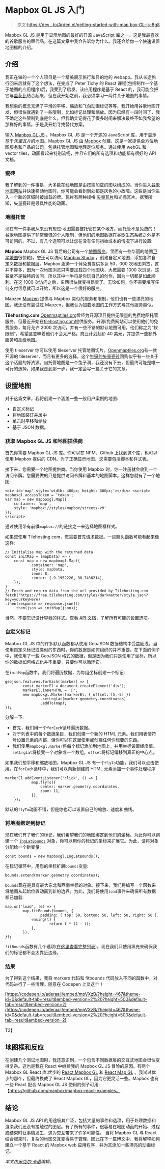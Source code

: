 # Mapbox GL JS 入门

> 原文:[https://dev . to/Arden nl/getting-started-with-map box-GL-js-8g8](https://dev.to/ardennl/getting-started-with-mapbox-gl-js-8g8)

Mapbox GL JS 是用于显示地图的最好的开源 JavaScript 库之一。这是我最喜欢的谷歌服务的替代品，在这篇文章中我会告诉你为什么。我还会给你一个快速设置地图框的介绍。

## 介绍

我正在做的一个个人项目是一个精美展示旅行和目的地的 webapp。我从长途旅行回来后就有了这个想法，在完成了 Peter Tichy 的 React 课程(包括制作一个基于地图的应用程序)后，我受到了启发。该应用程序是基于 React 的，我可能会把它与[盖茨比](https://www.arden.nl/taking-gatsby-for-a-spin)结合起来，但在我开始之前，我必须学习一两件关于地图的事情。

我想象的概念充满了平滑的平移、缩放和飞向动画标记等等。我开始用谷歌地图开发，但很快就遇到了一些限制，比如标记处理和缩放。因为已经有一段时间了，我不确定这些限制到底是什么，但我确实记得花了很多时间来解决最终不如我希望的那样好的事情。于是我开始寻找替代方案。

输入 [Mapbox GL JS](https://www.mapbox.com/mapbox-gl-js/example/simple-map/) 。Mapbox GL JS 是一个开源的 JavaScript 库，用于显示基于*矢量瓦片*的地图。Mapbox GL JS 由 [Mapbox](https://www.mapbox.com/) 创建，这是一家提供全方位地图服务和产品的公司，包括托管地图和地理定位服务。通过使用 webGL 和 vector tiles，动画看起来特别流畅，并且它们的所有选项和功能都有很好的 API 文档。

### 瓷砖

我了解到的一件事是，大多数在线地图是由按需加载的图块组成的。当你进入[谷歌地图网站](https://www.google.com/maps)并快速移动地图时，你可能会看到到处都是灰色的小故障。这些是当你进入一个新的区域时被加载的牌。瓦片有两种规格:[矢量瓦片](http://wiki.openstreetmap.org/wiki/Vector_tiles)和光栅瓦片。据我所知，矢量瓷砖是最具性能的动画。

### 地图托管

现在有一件事我从来没有想过:地图需要被托管在某个地方，而托管不是免费的！谷歌地图提供了非常慷慨的个人限制，但他们的地图数据在谷歌生态系统之外是不可访问的。不过，有几个选项可以让您在没有任何初始成本的情况下进行设置:

**Mapbox**
Mapbox GL JS 背后的公司有一个[地图服务](https://www.mapbox.com/pricing/)，里面有一些华丽的地图[卫星地图](https://www.mapbox.com/mapbox-gl-js/example/satellite-map/)很惊艳)。您还可以访问 [Mapbox Studio](https://www.mapbox.com/mapbox-studio/) ，创建自定义地图，添加各种自定义数据和数据层。Mapbox 服务一个月免费提供多达 50，000 次地图浏览，这并不算多，因为一次地图浏览只需要加载四个地图块，大概需要 1000 次浏览。这甚至不是独特的访问，所以其中一半将是你玩自己的创作，因为一切都是如此顺利。在这 1000 次访问之后，东西很快就变得昂贵了。无论如何，你不需要填写任何支付信息就可以开始，所以这是一个很好的服务。

Mapzen
[Mapzen](https://mapzen.com/) 提供与 Mapbox 类似的服务和限制，他们也有一些漂亮的地图。我还没有尝试过 Mapzen，但我认为加载地图的工作方式与其他服务类似。

**Tilehosting.com**
[Openmaptiles.org](https://openmaptiles.org/)曾经为开源项目提供无限量的免费地图托管服务，但最近开始在[tilehosting.com](https://tilehosting.com)提供服务。开源/免费网站可以使用他们的免费服务，每月允许 2000 次访问，并有一些不错的默认地图可用。他们称之为“软限制”，希望这意味着他们不会太严格。商业计划起价 40 美元，并提供一些额外服务和高级地图。

使用 tileserver
你可以使用 tileserver 托管地图切片。[Openmaptiles.org](https://openmaptiles.org/)有一款开源的 tileserver，而且有更多的选择。这个[牛逼的矢量瓷砖](https://github.com/mapbox/awesome-vector-tiles)回购似乎有一些关于这个话题的好资源。自托管地图是一个兔子洞，我还没有下去，但最终可能是唯一可行的选择。如果我走到那一步，我一定会写一篇关于它的文章。

## 设置地图

对于这篇文章，我将创建一个涵盖一些一般用户案例的地图:

*   自定义标记
*   将地图装订并居中
*   单击时平移和缩放
*   基于 JSON 数据。

### 获取 Mapbox GL JS 和地图提供商

首先你需要 Mapbox GL JS 库。你可以在 NPM、Github 上找到这个库，也可以使用 Mapbox 提供的 CDN。为了正确显示地图，您需要包括脚本和样式表。

接下来，您需要一个地图提供商。当你使用 Mapbox 时，你一注册就会收到一个访问令牌。您需要做的只是提供访问令牌和基本的地图脚本，这样您就有了一个地图:

```
<div id='map' style='width: 400px; height: 300px;'></div> <script>
mapboxgl.accessToken = ‘token’;
var map = new mapboxgl.Map({
    container: 'map',
    style: 'mapbox://styles/mapbox/streets-v9'
});
</script> 
```

通过使用带有前缀`mapbox://`的链接之一来选择地图框样式。

如果您使用 Tilehosting.com，您需要首先请求数据。一些箭头函数可能看起来像这样:

```
// Initialise map with the returned data
const initMap = (mapData) => {
    const map = new mapboxgl.Map({
            container: 'map',
            style: mapData,
            zoom: 8,
            center: [-9.1952226, 38.7436214],
    });
}
// Fetch and return data from the url provided by Tilehosting.com
fetch('https://free.tilehosting.com/styles/darkmatter/style.json?key=yourKeyHere)
.then(response => response.json())
    .then(json => initMap(json)); 
```

当然，不要忘记设计容器的样式。查看 [API 文档](https://www.mapbox.com/mapbox-gl-js/api/)，了解所有可能的设置选项。

### 自定义标记

Mapbox GL JS 中的许多默认函数都从使用 GeoJSON 数据结构中受益匪浅。当使用自定义标记或类似的东西时，你的数据是如何组织的并不重要。在下面的例子中，我使用了一些 GeoJSON 格式的数据，但是因为我们只是使用了坐标，所以你的数据如何格式化并不重要，只要你可以循环它。

在`initMap`函数中，我们将遍历数据，为每组坐标创建一个标记:

```
geojson.features.forEach((marker) => {
        const markerEl = document.createElement('div');
        markerEl.innerHTML = '📌';        
        new mapboxgl.Marker(markerEl, { offset: [5,-5] })
                .setLngLat(marker.geometry.coordinates)
                .addTo(map);
}); 
```

分解一下:

*   首先，我们用一个`forEach`循环遍历数据。
*   对于列表中的每个数据条目，我们创建一个新的 HTML 元素。我们用表情符号设置元素的内部，但你可以在这里使用或创建任何你想要的东西。
*   我们使用`mapboxgl.marker`将每个标记添加到地图上，并用坐标设置经度值。`setLngLat`将接受一个对象或一个数组。`offset`将标记偏移到真正的中心点。

如果我们想平移和缩放地图，Mapbox GL JS 有一个`flyTo`功能，我们可以点击使用。在`forEach`循环中，我们可以向新创建的 HTML 元素添加一个事件处理程序

```
markerEl.addEventListener('click', () => {
            map.flyTo({
                center: marker.geometry.coordinates,
                zoom: 11,
            });      
    }); 
```

默认的`flyTo`动画不错，但是你也可以设置自己的缩放、速度和曲线。

### 将地图绑定到标记

现在我们有了我们的标记，我们希望我们的地图绑定到他们的坐标。为此你可以创建一个 [`lngLatBounds`](https://www.mapbox.com/mapbox-gl-js/api#lnglatbounds#extend) 对象，你可以用你的标记的坐标来扩展它。为此，请将对象分配给一个新变量:

```
const bounds = new mapboxgl.LngLatBounds(); 
```

在标记循环中，用您的坐标扩展`bounds`变量:

```
bounds.extend(marker.geometry.coordinates); 
```

`bounds`现在是具有最大东北和西南坐标的对象。接下来，我们将编写一个函数来将地图从起始位置动画到新的边界。为此，我们将使用`load`事件来确保所有数据都已加载:

```
map.on('load', (e) => {        
        map.fitBounds(bounds, {
                padding: { top: 50, bottom: 50, left: 50, right: 50 },
            easing(t) {
                    return t * (2 - t);
            },
        });        
}); 
```

`fitBounds`函数有几个选项([在这里查看完整列表](https://www.mapbox.com/mapbox-gl-js/api/#map#fitbounds))。现在我们只使用填充来确保我们的标记都不会太靠近边缘。

### 结果

为了得到这个结果，我将 markers 代码和 fitbounds 代码放入不同的函数中，对代码进行了一些清理。随意在 Codepen 上叉这个！

[https://codepen.io/aderaaij/embed/mpVXzB/?height=467&theme-id=0&default-tab=result&embed-version=2%20?height=500&default-tab=result&embed-version=2](https://codepen.io/aderaaij/embed/mpVXzB/?height=467&theme-id=0&default-tab=result&embed-version=2%20?height=500&default-tab=result&embed-version=2)

T2】

## 地图框和反应

在创建几个测试地图时，我还意识到，一个包含不同数据层的交互式地图会很快变得复杂。这也是我在 React 中继续我的 Mapbox GL JS 冒险的原因。有两个 Mapbox GL React 库:优步的 [React Mapbox GL](https://github.com/alex3165/react-mapbox-gl) 和 [React Map GL](https://github.com/uber/react-map-gl) 。我试过优步的那个，但最终换成了 React Mapbox GL，因为它更灵活一些。Mapbox 也有一些 React 配合 Mapbox GL JS 使用的例子可用:【https://github.com/mapbox/mapbox-react-examples。

## 结论

Mapbox GL JS API 的用途极其广泛，包括大量的事件和选项，用于处理数据和渲染我们还没有接触过的图层。有了所有的事件，很容易在地图动画的开始、过程或结束时让事情发生，这为交互带来了许多可能性。
当将 Mapbox GL 与 React 结合起来时，复杂的地图交互变得易于管理，因此在下一篇博文中，我将解释如何建立一个基于 React 的 Mapbox web 应用程序，并为其添加一些漂亮的动画标记。

*本文由[米克尔·卡诺](https://www.linkedin.com/in/miquel1/)编辑。*